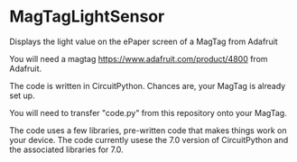 # MagTagLightSensor
Displays the light value on the ePaper screen of a MagTag from Adafruit

You will need a magtag https://www.adafruit.com/product/4800 from Adafruit.

The code is written in CircuitPython. Chances are, your MagTag is already set up. 

You will need to transfer "code.py" from this repository onto your MagTag.

The code uses a few libraries, pre-written code that makes things work on your device. The code currently usese the 7.0 version of CircuitPython and the associated libraries for 7.0. 
